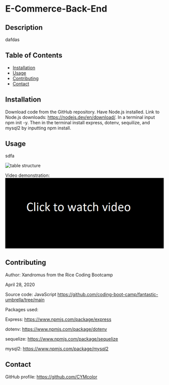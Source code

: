 # E-Commerce-Back-End

## Description
dafdas

## Table of Contents
- [Installation](#installation)
- [Usage](#usage)
- [Contributing](#contributing)
- [Contact](#contact)

## Installation
Download code from the GitHub repository. Have Node.js installed. Link to Node.js downloads: https://nodejs.dev/en/download/. In a terminal input npm init -y. Then in the terminal install express, dotenv, sequilize, and mysql2 by inputting npm install.

## Usage
sdfa

![table structure](./assets/images/table-structure.PNG.png)

Video demonstration:
[![video demonstration](./assets/images/video-static.PNG)]()

## Contributing
Author: Xandromus from the Rice Coding Bootcamp

April 28, 2020

Source code: JavaScript
https://github.com/coding-boot-camp/fantastic-umbrella/tree/main

Packages used:

 Express: https://www.npmjs.com/package/express

 dotenv: https://www.npmjs.com/package/dotenv

 sequelize: https://www.npmjs.com/package/sequelize

 mysql2: https://www.npmjs.com/package/mysql2

## Contact
GitHub profile: https://github.com/CYMcolor

